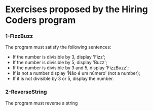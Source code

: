 # Exercises proposed by the Hiring Coders program

### 1-FizzBuzz
The program must satisfy the following sentences:
- If the number is divisible by 3, display 'Fizz';
- If the number is divisible by 5, display 'Buzz';
- If the number is divisible by 3 and 5, display 'FizzBuzz';
- If is not a number display 'Não é um número' (not a number);
- If it is not divisible by 3 or 5, display the number. 

### 2-ReverseString

The program must reverse a string